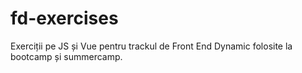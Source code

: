 # fd-exercises
Exerciții pe JS și Vue pentru trackul de Front End Dynamic folosite la bootcamp și summercamp.
